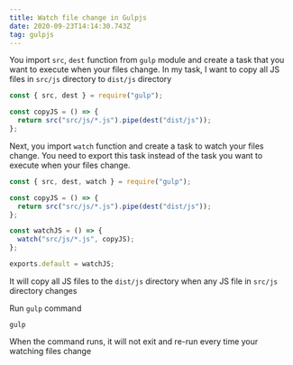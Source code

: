 ```yaml
---
title: Watch file change in Gulpjs
date: 2020-09-23T14:14:30.743Z
tag: gulpjs
---
```


You import `src`, `dest` function from `gulp` module and create a task that you want to execute when your files change. In my task, I want to copy all JS files in `src/js` directory to `dist/js` directory

```javascript
const { src, dest } = require("gulp");

const copyJS = () => {
  return src("src/js/*.js").pipe(dest("dist/js"));
};
```

Next, you import `watch` function and create a task to watch your files change. You need to export this task instead of the task you want to execute when your files change.

```javascript
const { src, dest, watch } = require("gulp");

const copyJS = () => {
  return src("src/js/*.js").pipe(dest("dist/js"));
};

const watchJS = () => {
  watch("src/js/*.js", copyJS);
};

exports.default = watchJS;
```

It will copy all JS files to the `dist/js` directory when any JS file in `src/js` directory changes

Run `gulp` command

```
gulp
```

When the command runs, it will not exit and re-run every time your watching files change
